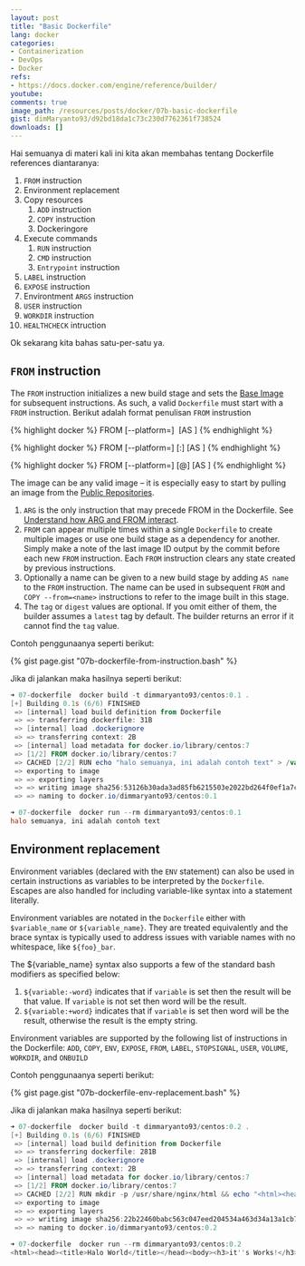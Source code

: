 ```yaml
---
layout: post
title: "Basic Dockerfile"
lang: docker
categories:
- Containerization
- DevOps
- Docker
refs: 
- https://docs.docker.com/engine/reference/builder/
youtube: 
comments: true
image_path: /resources/posts/docker/07b-basic-dockerfile
gist: dimMaryanto93/d92bd18da1c73c230d7762361f738524
downloads: []
---
```


Hai semuanya di materi kali ini kita akan membahas tentang Dockerfile references diantaranya:

1. `FROM` instruction
2. Environment replacement
3. Copy resources
    1. `ADD` instruction
    2. `COPY` instruction
    3. Dockeringore
4. Execute commands
    1. `RUN` instruction
    2. `CMD` instruction
    3. `Entrypoint` instruction
5. `LABEL` instruction
6. `EXPOSE` instruction
7. Environtment `ARGS` instruction
8. `USER` instruction
9. `WORKDIR` instruction
10. `HEALTHCHECK` intruction

Ok sekarang kita bahas satu-per-satu ya.

## `FROM` instruction

The `FROM` instruction initializes a new build stage and sets the [Base Image](https://docs.docker.com/glossary/#base_image) for subsequent instructions. As such, a valid `Dockerfile` must start with a `FROM` instruction. Berikut adalah format penulisan `FROM` instrustion

{% highlight docker %}
FROM [--platform=<platform>] <image> [AS <name>]
{% endhighlight %}

{% highlight docker %}
FROM [--platform=<platform>] <image>[:<tag>] [AS <name>]
{% endhighlight %}

{% highlight docker %}
FROM [--platform=<platform>] <image>[@<digest>] [AS <name>]
{% endhighlight %}

The image can be any valid image – it is especially easy to start by pulling an image from the [Public Repositories](https://docs.docker.com/docker-hub/repos/).

1. `ARG` is the only instruction that may precede FROM in the Dockerfile. See [Understand how ARG and FROM interact](https://docs.docker.com/engine/reference/builder/#understand-how-arg-and-from-interact).
2. `FROM` can appear multiple times within a single `Dockerfile` to create multiple images or use one build stage as a dependency for another. Simply make a note of the last image ID output by the commit before each new `FROM` instruction. Each `FROM` instruction clears any state created by previous instructions.
3. Optionally a name can be given to a new build stage by adding `AS name` to the `FROM` instruction. The name can be used in subsequent `FROM` and `COPY --from=<name>` instructions to refer to the image built in this stage.
4. The `tag` or `digest` values are optional. If you omit either of them, the builder assumes a `latest` tag by default. The builder returns an error if it cannot find the `tag` value.

Contoh penggunaanya seperti berikut:

{% gist page.gist "07b-dockerfile-from-instruction.bash" %}

Jika di jalankan maka hasilnya seperti berikut:

```powershell
➜ 07-dockerfile  docker build -t dimmaryanto93/centos:0.1 .
[+] Building 0.1s (6/6) FINISHED
 => [internal] load build definition from Dockerfile                                          0.0s 
 => => transferring dockerfile: 31B                                                           0.0s 
 => [internal] load .dockerignore                                                             0.0s 
 => => transferring context: 2B                                                               0.0s 
 => [internal] load metadata for docker.io/library/centos:7                                   0.0s 
 => [1/2] FROM docker.io/library/centos:7                                                     0.0s 
 => CACHED [2/2] RUN echo "halo semuanya, ini adalah contoh text" > /var/halo.txt             0.0s 
 => exporting to image                                                                        0.0s 
 => => exporting layers                                                                       0.0s 
 => => writing image sha256:53126b30ada3ad85fb6215503e2022bd264f0ef1a7ceac213a6e08e19afdf191  0.0s 
 => => naming to docker.io/dimmaryanto93/centos:0.1

➜ 07-dockerfile  docker run --rm dimmaryanto93/centos:0.1
halo semuanya, ini adalah contoh text
```

## Environment replacement

Environment variables (declared with the `ENV` statement) can also be used in certain instructions as variables to be interpreted by the `Dockerfile`. Escapes are also handled for including variable-like syntax into a statement literally.

Environment variables are notated in the `Dockerfile` either with `$variable_name` or `${variable_name}`. They are treated equivalently and the brace syntax is typically used to address issues with variable names with no whitespace, like `${foo}_bar`.

The ${variable_name} syntax also supports a few of the standard bash modifiers as specified below:
1. `${variable:-word}` indicates that if `variable` is set then the result will be that value. If `variable` is not set then word will be the result.
2. `${variable:+word}` indicates that if `variable` is set then word will be the result, otherwise the result is the empty string.

Environment variables are supported by the following list of instructions in the Dockerfile: `ADD`, `COPY`, `ENV`, `EXPOSE`,  `FROM`, `LABEL`, `STOPSIGNAL`, `USER`, `VOLUME`, `WORKDIR`, and `ONBUILD` 

Contoh penggunaanya seperti berikut:

{% gist page.gist "07b-dockerfile-env-replacement.bash" %}

Jika di jalankan maka hasilnya seperti berikut:

```powershell
➜ 07-dockerfile  docker build -t dimmaryanto93/centos:0.2 .
[+] Building 0.1s (6/6) FINISHED
 => [internal] load build definition from Dockerfile                                                                   0.0s 
 => => transferring dockerfile: 281B                                                                                   0.0s 
 => [internal] load .dockerignore                                                                                      0.0s 
 => => transferring context: 2B                                                                                        0.0s 
 => [internal] load metadata for docker.io/library/centos:7                                                            0.0s 
 => [1/2] FROM docker.io/library/centos:7                                                                              0.0s 
 => CACHED [2/2] RUN mkdir -p /usr/share/nginx/html && echo "<html><head><title>Halo World</title></head><body><h3>it"  0.0s 
 => exporting to image                                                                                                 0.0s 
 => => exporting layers                                                                                                0.0s 
 => => writing image sha256:22b22460babc563c047eed204534a463d34a13a1cb75dda635d49bcddcb9351e                           0.0s 
 => => naming to docker.io/dimmaryanto93/centos:0.2

➜ 07-dockerfile  docker run --rm dimmaryanto93/centos:0.2  
<html><head><title>Halo World</title></head><body><h3>it''s Works!</h3></body></html>
```

